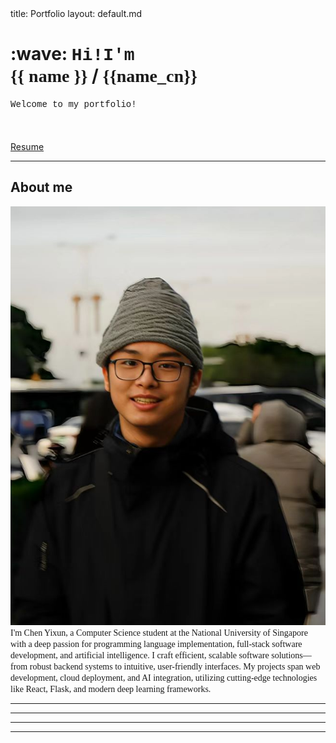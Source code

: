 <frontmatter>
  title: Portfolio
  layout: default.md
</frontmatter>

<br>

<div class="bg-light text-black px-2 py-5 mb-4">
  <div class="container">
    <h1 class="display-5 no-index">
      <md>:wave:</md>
      <span style="font-family: 'Courier New'">Hi!I'm <br></span>  
      <span style="font-family: 'Lucida Console'">{{ name }}</span> /
      <span style="font-family: FangSong, 仿宋, serif;">{{name_cn}}</span>
    </h1>
    <p class="lead"><span style="font-family: 'Courier New';">Welcome to my portfolio!</span></p>
    <div style="margin-bottom:20px;">
      <span style="margin-right:10px;">
        <a href="https://github.com/CYX22222003" target="_blank" class="icon">
          <i class="fa-brands fa-github fa-2xl"></i>
        </a>
      </span>
      <span style="margin-right:10px;">
        <a href="https://www.linkedin.com/in/chen-yixun-2208a7276/" target="_blank" class="icon">
          <i class="fa-brands fa-linkedin fa-2xl"></i>
        </a>
      </span>
      <span style="margin-right:10px;">
        <a href="mailto:e1155533@u.nus.edu" target="_blank" class="icon">
          <i class="fa-solid fa-envelope fa-2xl"></i>
        </a>
      </span>
    </div>
    <a class="btn btn-primary" href="./contents/assets/Resume_chen_yixun_2024.pdf" target="_blank" rel="noopener noreferrer">Resume</a>
  </div>
</div>

<!-- <box type="tip">
  Want to change the theme? Explore more themes and other components offered by MarkBind in our <a href="https://markbind.org/userGuide/authoringContents.html" target="_blank">user guide here</a>.
</box>

<box type="info" header="##### Deploying this site">
    <md>MarkBind makes it easy to deploy this site to GitHub Pages using the `markbind deploy` command. To allow `http://[username].github.io` to go straight to this portfolio, it is best to set your repository name as `[username].github.io` Read more about [deploying the site here](https://markbind.org/userGuide/deployingTheSite.html#deploying-to-github-pages)</md>
</box> -->

---

## About me

<div class="container text-left">
  <div class="row" >
    <div class="col-md-3 col-md-push-9">
      <img src='./contents/assets/CYX.png' class="img-fluid" alt='default-profile-pic'/>
    </div>
    <div class="col-md-6 col-md-pull-3">
      <!-- This is where you can add a picture of yourself and a brief introduction. This can be a good place to use <tooltip content="Add more information here" placement="top">tooltips</tooltip>, or <md>[add relevant links](https://markbind.org/userGuide/formattingContents.html#links).</md> -->
      <span style="font-family: 'Lucida Console';">
      I'm Chen Yixun, a Computer Science student at the National University of Singapore with a deep passion for programming language implementation, full-stack software development, and artificial intelligence. I craft efficient, scalable software solutions—from robust backend systems to intuitive, user-friendly interfaces. My projects span web development, cloud deployment, and AI integration, utilizing cutting-edge technologies like React, Flask, and modern deep learning frameworks.
      </span>
    </div>
  </div>
</div>

---

<include src="contents/skills.md"/>

---

<include src="contents/experience.md"/>

---

<include src="contents/projects.md"/>

---


